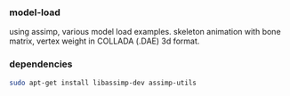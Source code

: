 ### model-load

using assimp, various model load examples.
skeleton animation with bone matrix, vertex weight in COLLADA (.DAE) 3d format.

### dependencies

```bash
sudo apt-get install libassimp-dev assimp-utils
```
